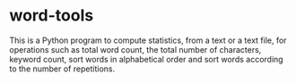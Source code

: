 # word-tools
This is a Python program to compute statistics, from a text or a text file, for operations such as total word count, the total number of characters, keyword count, sort words in alphabetical order and sort words according to the number of repetitions.
